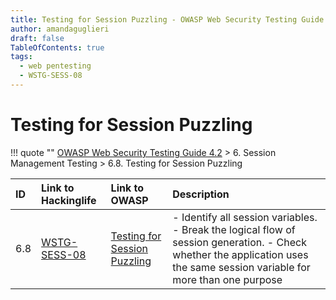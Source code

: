 ```yaml
---
title: Testing for Session Puzzling - OWASP Web Security Testing Guide 
author: amandaguglieri
draft: false
TableOfContents: true
tags:
  - web pentesting
  - WSTG-SESS-08
---
```




# Testing for Session Puzzling

!!! quote ""
	[OWASP Web Security Testing Guide 4.2](index.md) > 6. Session Management Testing > 6.8. Testing for Session Puzzling

|ID|Link to Hackinglife|Link to OWASP|Description|
|:---|:---|:---|:---|
|6.8|[WSTG-SESS-08](WSTG-SESS-08.md)|[Testing for Session Puzzling](https://owasp.org/www-project-web-security-testing-guide/latest/4-Web_Application_Security_Testing/06-Session_Management_Testing/08-Testing_for_Session_Puzzling)|- Identify all session variables.  - Break the logical flow of session generation.  - Check whether the application uses the same session variable for more than one purpose|

